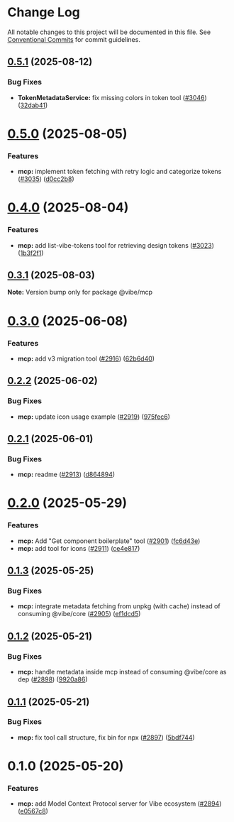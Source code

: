 # Change Log

All notable changes to this project will be documented in this file.
See [Conventional Commits](https://conventionalcommits.org) for commit guidelines.

## [0.5.1](https://github.com/mondaycom/vibe/compare/@vibe/mcp@0.5.0...@vibe/mcp@0.5.1) (2025-08-12)


### Bug Fixes

* **TokenMetadataService:** fix missing colors in token tool ([#3046](https://github.com/mondaycom/vibe/issues/3046)) ([32dab41](https://github.com/mondaycom/vibe/commit/32dab41e1645bbc1e7c00853a32dad59f1bafb91))





# [0.5.0](https://github.com/mondaycom/vibe/compare/@vibe/mcp@0.4.0...@vibe/mcp@0.5.0) (2025-08-05)


### Features

* **mcp:** implement token fetching with retry logic and categorize tokens ([#3035](https://github.com/mondaycom/vibe/issues/3035)) ([d0cc2b8](https://github.com/mondaycom/vibe/commit/d0cc2b8af8d350f13e7a503b0bf6e6547078d7d4))





# [0.4.0](https://github.com/mondaycom/vibe/compare/@vibe/mcp@0.3.1...@vibe/mcp@0.4.0) (2025-08-04)


### Features

* **mcp:** add list-vibe-tokens tool for retrieving design tokens ([#3023](https://github.com/mondaycom/vibe/issues/3023)) ([1b3f2f1](https://github.com/mondaycom/vibe/commit/1b3f2f173affdca93870d394666da45f1f5836a0))





## [0.3.1](https://github.com/mondaycom/vibe/compare/@vibe/mcp@0.3.0...@vibe/mcp@0.3.1) (2025-08-03)

**Note:** Version bump only for package @vibe/mcp





# [0.3.0](https://github.com/mondaycom/vibe/compare/@vibe/mcp@0.2.2...@vibe/mcp@0.3.0) (2025-06-08)


### Features

* **mcp:** add v3 migration tool ([#2916](https://github.com/mondaycom/vibe/issues/2916)) ([62b6d40](https://github.com/mondaycom/vibe/commit/62b6d403e5165b689245fd3300d1792110daf96f))





## [0.2.2](https://github.com/mondaycom/vibe/compare/@vibe/mcp@0.2.1...@vibe/mcp@0.2.2) (2025-06-02)


### Bug Fixes

* **mcp:** update icon usage example ([#2919](https://github.com/mondaycom/vibe/issues/2919)) ([975fec6](https://github.com/mondaycom/vibe/commit/975fec6485d8ff3f2076e9beaca79876985b8407))





## [0.2.1](https://github.com/mondaycom/vibe/compare/@vibe/mcp@0.2.0...@vibe/mcp@0.2.1) (2025-06-01)


### Bug Fixes

* **mcp:** readme ([#2913](https://github.com/mondaycom/vibe/issues/2913)) ([d864894](https://github.com/mondaycom/vibe/commit/d864894fb99471969d836db796a6a396653a5d2e))





# [0.2.0](https://github.com/mondaycom/vibe/compare/@vibe/mcp@0.1.3...@vibe/mcp@0.2.0) (2025-05-29)


### Features

* **mcp:** Add "Get component boilerplate" tool ([#2901](https://github.com/mondaycom/vibe/issues/2901)) ([fc6d43e](https://github.com/mondaycom/vibe/commit/fc6d43eb33acbbb89f2eeed4f0e7bd20889e5f63))
* **mcp:** add tool for icons  ([#2911](https://github.com/mondaycom/vibe/issues/2911)) ([ce4e817](https://github.com/mondaycom/vibe/commit/ce4e817bd06be874572c35efd5e2d9108808aea5))





## [0.1.3](https://github.com/mondaycom/vibe/compare/@vibe/mcp@0.1.2...@vibe/mcp@0.1.3) (2025-05-25)


### Bug Fixes

* **mcp:** integrate metadata fetching from unpkg (with cache) instead of consuming @vibe/core ([#2905](https://github.com/mondaycom/vibe/issues/2905)) ([ef1dcd5](https://github.com/mondaycom/vibe/commit/ef1dcd59a8d0f3fff327658a8323ee92a2099312))





## [0.1.2](https://github.com/mondaycom/vibe/compare/@vibe/mcp@0.1.1...@vibe/mcp@0.1.2) (2025-05-21)


### Bug Fixes

* **mcp:** handle metadata inside mcp instead of consuming @vibe/core as dep ([#2898](https://github.com/mondaycom/vibe/issues/2898)) ([9920a86](https://github.com/mondaycom/vibe/commit/9920a869204a077ef9924ed6c011f9b48417d8ce))





## [0.1.1](https://github.com/mondaycom/vibe/compare/@vibe/mcp@0.1.0...@vibe/mcp@0.1.1) (2025-05-21)


### Bug Fixes

* **mcp:** fix tool call structure, fix bin for npx ([#2897](https://github.com/mondaycom/vibe/issues/2897)) ([5bdf744](https://github.com/mondaycom/vibe/commit/5bdf74450cd657b789d32fab4b1abdd2a1c5677e))





# 0.1.0 (2025-05-20)


### Features

* **mcp:** add Model Context Protocol server for Vibe ecosystem ([#2894](https://github.com/mondaycom/vibe/issues/2894)) ([e0567c8](https://github.com/mondaycom/vibe/commit/e0567c8a4eb5fddd6bf5f4b785d4290e42a33730))
